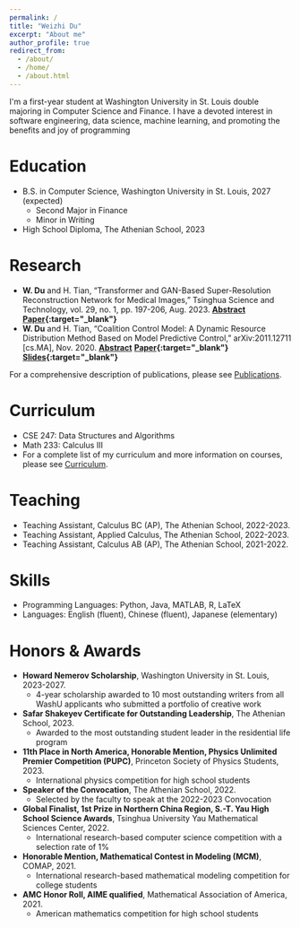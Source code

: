 ```yaml
---
permalink: /
title: "Weizhi Du"
excerpt: "About me"
author_profile: true
redirect_from: 
  - /about/
  - /home/
  - /about.html
---
```




I'm a first-year student at Washington University in St. Louis double majoring in Computer Science and Finance. I have a devoted interest in software engineering, data science, machine learning, and promoting the benefits and joy of programming

Education
======
* B.S. in Computer Science, Washington University in St. Louis, 2027 (expected)
  * Second Major in Finance
  * Minor in Writing
* High School Diploma, The Athenian School, 2023


Research
======
* **W. Du** and H. Tian, “Transformer and GAN-Based Super-Resolution Reconstruction Network for Medical Images,” Tsinghua Science and Technology, vol. 29, no. 1, pp. 197-206, Aug. 2023.
  **[Abstract](/publications/paper-2-isr)** **[Paper](https://doi.org/10.26599/TST.2022.9010071){:target="_blank"}**
* **W. Du** and H. Tian, “Coalition Control Model: A Dynamic Resource Distribution Method Based on Model Predictive Control,” arXiv:2011.12711 [cs.MA], Nov. 2020.
  **[Abstract](/publications/paper-2-isr)** **[Paper](https://doi.org/10.48550/arXiv.2011.12711){:target="_blank"} [Slides](/files/ccm-slides.pdf){:target="_blank"}**

For a comprehensive description of publications, please see [Publications](/publications).

Curriculum
======
* CSE 247: Data Structures and Algorithms
* Math 233: Calculus III
* For a complete list of my curriculum and more information on courses, please see [Curriculum](/curriculum).


Teaching
======
* Teaching Assistant, Calculus BC (AP), The Athenian School, 2022-2023.
* Teaching Assistant, Applied Calculus, The Athenian School, 2022-2023.
* Teaching Assistant, Calculus AB (AP), The Athenian School, 2021-2022.


Skills
======
* Programming Languages: Python, Java, MATLAB, R, LaTeX
* Languages: English (fluent), Chinese (fluent), Japanese (elementary)


Honors & Awards
======
* **Howard Nemerov Scholarship**, Washington University in St. Louis, 2023-2027.
  * 4-year scholarship awarded to 10 most outstanding writers from all WashU applicants who submitted a portfolio of creative work
* **Safar Shakeyev Certificate for Outstanding Leadership**, The Athenian School, 2023.
  * Awarded to the most outstanding student leader in the residential life program
* **11th Place in North America, Honorable Mention, Physics Unlimited Premier Competition (PUPC)**, Princeton Society of Physics Students, 2023.
  * International physics competition for high school students
* **Speaker of the Convocation**, The Athenian School, 2022.
  * Selected by the faculty to speak at the 2022-2023 Convocation
* **Global Finalist, 1st Prize in Northern China Region, S.-T. Yau High School Science Awards**, Tsinghua University Yau Mathematical Sciences Center, 2022.
  * International research-based computer science competition with a selection rate of 1%
* **Honorable Mention, Mathematical Contest in Modeling (MCM)**, COMAP, 2021.
  * International research-based mathematical modeling competition for college students
* **AMC Honor Roll, AIME qualified**, Mathematical Association of America, 2021.
  * American mathematics competition for high school students

